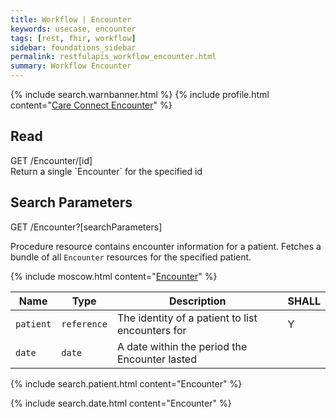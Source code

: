 ```yaml
---
title: Workflow | Encounter
keywords: usecase, encounter
tags: [rest, fhir, workflow]
sidebar: foundations_sidebar
permalink: restfulapis_workflow_encounter.html
summary: Workflow Encounter
---
```

{% include search.warnbanner.html %}
{% include profile.html content="[Care Connect Encounter](http://www.interopen.org/candidate-profiles/care-connect/CareConnect-Encounter-1.html)" %}

## Read ##

<div markdown="span" class="alert alert-success" role="alert">
GET /Encounter/[id]</div>
Return a single `Encounter` for the specified id

## Search Parameters ##

<div markdown="span" class="alert alert-success" role="alert">
GET /Encounter?[searchParameters]</div>

Procedure resource contains encounter information for a patient. Fetches a bundle of all `Encounter` resources for the specified patient.

{% include moscow.html content="[Encounter](https://www.hl7.org/fhir/DSTU2/encounter.html#search)" %}

| Name | Type | Description | SHALL |
|------|------|-------------|-------|
| `patient` | `reference` | The identity of a patient to list encounters for | Y |
| `date` | `date` | A date within the period the Encounter lasted | |

{% include search.patient.html content="Encounter" %}

{% include search.date.html content="Encounter" %}

